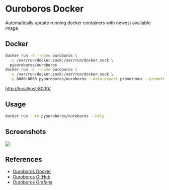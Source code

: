 # Ouroboros Docker

Automatically update running docker containers with newest available image

## Docker
```sh
docker run -d --name ouroboros \
  -v /var/run/docker.sock:/var/run/docker.sock \
  pyouroboros/ouroboros
docker run -d --name ouroboros \
  -v /var/run/docker.sock:/var/run/docker.sock \
  -p 8000:8000 pyouroboros/ouroboros --data-export prometheus --prometheus-addr 0.0.0.0
```
[http://localhost:8000/](http://localhost:8000/)

## Usage
```sh
docker run --rm pyouroboros/ouroboros --help
```

## Screenshots
![](https://camo.githubusercontent.com/6ac695177faa74ecc33d3382abc8db6b1fff4bd3d1f047e1d250659513b341fc/68747470733a2f2f67726166616e612e636f6d2f6170692f64617368626f617264732f393732382f696d616765732f363130312f696d616765)

## References
- [Ouroboros Docker](https://hub.docker.com/r/pyouroboros/ouroboros/)
- [Ouroboros GitHub](https://github.com/pyouroboros/ouroboros)
- [Ouroboros Grafana](https://github.com/pyouroboros/ouroboros/wiki/Grafana)
